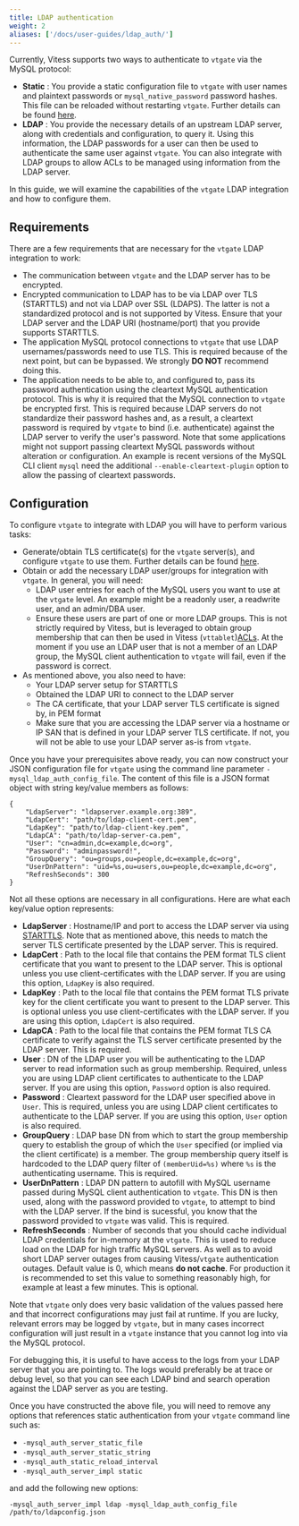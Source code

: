 ```yaml
---
title: LDAP authentication
weight: 2
aliases: ['/docs/user-guides/ldap_auth/'] 
---
```


Currently, Vitess supports two ways to authenticate to `vtgate` via the MySQL protocol:

  * **Static** : You provide a static configuration file to `vtgate` with user names and plaintext passwords or `mysql_native_password` password hashes.  This file can be reloaded without restarting `vtgate`. Further details can be found [here](../user-management).
  * **LDAP** : You provide the necessary details of an upstream LDAP server, along with credentials and configuration, to query it. Using this information, the LDAP passwords for a user can then be used to authenticate the same user against `vtgate`. You can also integrate with LDAP groups to allow ACLs to be managed using information from the LDAP server.

In this guide, we will examine the capabilities of the `vtgate` LDAP integration and how to configure them.

## Requirements

There are a few requirements that are necessary for the `vtgate` LDAP integration to work:

 * The communication between `vtgate` and the LDAP server has to be encrypted.
 * Encrypted communication to LDAP has to be via LDAP over TLS (STARTTLS) and not via LDAP over SSL (LDAPS). The latter is not a standardized protocol and is not supported by Vitess. Ensure that your LDAP server and the LDAP URI (hostname/port) that you provide supports STARTTLS.
 * The application MySQL protocol connections to `vtgate` that use LDAP usernames/passwords need to use TLS. This is required because of the next point, but can be bypassed. We strongly **DO NOT** recommend doing this.
 * The application needs to be able to, and configured to, pass its password authentication using the cleartext MySQL authentication protocol. This is why it is required that the MySQL connection to `vtgate` be encrypted first.  This is required because LDAP servers do not standardize their password hashes and, as a result, a cleartext password is required by `vtgate` to bind (i.e. authenticate) against the LDAP server to verify the user's password.  Note that some applications might not support passing cleartext MySQL passwords without alteration or configuration.  An example is recent versions of the MySQL CLI client `mysql` need the additional `--enable-cleartext-plugin` option to allow the passing of cleartext passwords.
  
## Configuration

To configure `vtgate` to integrate with LDAP you will have to perform various tasks:

  * Generate/obtain TLS certificate(s) for the `vtgate` server(s), and configure `vtgate` to use them. Further details can be found [here](https://github.com/aquarapid/vitess_examples/blob/master/tls/securing_vitess.md).
  * Obtain or add the necessary LDAP user/groups for integration with `vtgate`.  In general, you will need:
    * LDAP user entries for each of the MySQL users you want to use at the `vtgate` level. An example might be a readonly user, a readwrite user, and an admin/DBA user.
    * Ensure these users are part of one or more LDAP groups. This is not strictly required by Vitess, but is leveraged to obtain group membership that can then be used in Vitess (`vttablet`)[ACLs](../authorization).  At the moment if you use an LDAP user that is not a member of an LDAP group, the MySQL client authentication to `vtgate` will fail, even if the password is correct.
  * As mentioned above, you also need to have:
    * Your LDAP server setup for STARTTLS
    * Obtained the LDAP URI to connect to the LDAP server
    * The CA certificate, that your LDAP server TLS certificate is signed by, in PEM format
    * Make sure that you are accessing the LDAP server via a hostname or IP SAN that is defined in your LDAP server TLS certificate. If not, you will not be able to use your LDAP server as-is from `vtgate`.

Once you have your prerequisites above ready, you can now construct your JSON configuration file for `vtgate` using the command line parameter `-mysql_ldap_auth_config_file`. The content of this file is a JSON format object with string key/value members as follows:

```shell
{
    "LdapServer": "ldapserver.example.org:389",
    "LdapCert": "path/to/ldap-client-cert.pem",
    "LdapKey": "path/to/ldap-client-key.pem",
    "LdapCA": "path/to/ldap-server-ca.pem",
    "User": "cn=admin,dc=example,dc=org",
    "Password": "adminpassword!",
    "GroupQuery": "ou=groups,ou=people,dc=example,dc=org",
    "UserDnPattern": "uid=%s,ou=users,ou=people,dc=example,dc=org",
    "RefreshSeconds": 300
}
```

Not all these options are necessary in all configurations. Here are what each key/value option represents:

  * **LdapServer** : Hostname/IP and port to access the LDAP server via using [STARTTLS](https://www.digitalocean.com/community/tutorials/how-to-encrypt-openldap-connections-using-starttls). Note that as mentioned above, this needs to match the server TLS certificate presented by the LDAP server. This is required.
  * **LdapCert** : Path to the local file that contains the PEM format TLS client certificate that you want to present to the LDAP server. This is optional unless you use client-certificates with the LDAP server. If you are using this option, `LdapKey` is also required.
  * **LdapKey** : Path to the local file that contains the PEM format TLS private key for the client certificate you want to present to the LDAP server. This is optional unless you use client-certificates with the LDAP server. If you are using this option, `LdapCert` is also required.
  * **LdapCA** : Path to the local file that contains the PEM format TLS CA certificate to verify against the TLS server certificate presented by the LDAP server. This is required.
  * **User** : DN of the LDAP user you will be authenticating to the LDAP server to read information such as group membership. Required, unless you are using LDAP client certificates to authenticate to the LDAP server. If you are using this option, `Password` option is also required.
  * **Password** : Cleartext password for the LDAP user specified above in `User`. This is required, unless you are using LDAP client certificates to authenticate to the LDAP server. If you are using this option, `User` option is also required.
  * **GroupQuery** : LDAP base DN from which to start the group membership query to establish the group of which the `User` specified (or implied via the client certificate) is a member. The group membership query itself is hardcoded to the LDAP query filter of `(memberUid=%s)` where `%s` is the authenticating username. This is required.
  * **UserDnPattern** : LDAP DN pattern to autofill with MySQL username passed during MySQL client authentication to `vtgate`. This DN is then used, along with the password provided to `vtgate`, to attempt to bind with the LDAP server. If the bind is sucessful, you know that the password provided to `vtgate` was valid. This is required.
  * **RefreshSeconds** : Number of seconds that you should cache individual LDAP credentials for in-memory at the `vtgate`. This is used to reduce load on the LDAP for high traffic MySQL servers. As well as to avoid short LDAP server outages from causing Vitess/`vtgate` authentication outages. Default value is 0, which means **do not cache**. For production it is recommended to set this value to something reasonably high, for example at least a few minutes. This is optional.

Note that `vtgate` only does very basic validation of the values passed here and that incorrect configurations may just fail at runtime. If you are lucky, relevant errors may be logged by `vtgate`, but in many cases incorrect configuration will just result in a `vtgate` instance that you cannot log into via the MySQL protocol. 

For debugging this, it is useful to have access to the logs from your LDAP server that you are pointing to. The logs would preferably be at trace or debug level, so that you can see each LDAP bind and search operation against the LDAP server as you are testing.

Once you have constructed the above file, you will need to remove any options that references static authentication from your `vtgate` command line such as:

  * `-mysql_auth_server_static_file`
  * `-mysql_auth_server_static_string`
  * `-mysql_auth_static_reload_interval`
  * `-mysql_auth_server_impl static`

and add the following new options:

```shell
-mysql_auth_server_impl ldap -mysql_ldap_auth_config_file /path/to/ldapconfig.json
```
